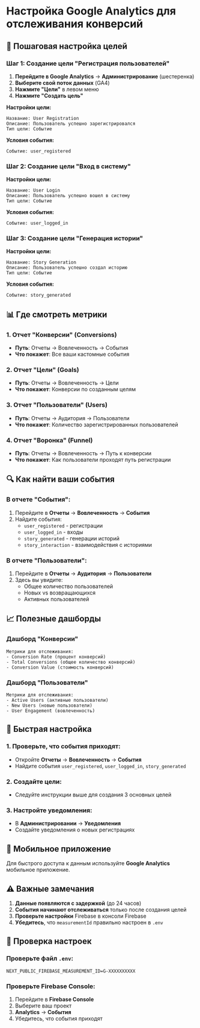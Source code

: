 # Настройка Google Analytics для отслеживания конверсий

## 🎯 Пошаговая настройка целей

### Шаг 1: Создание цели "Регистрация пользователей"

1. **Перейдите в Google Analytics** → **Администрирование** (шестеренка)
2. **Выберите свой поток данных** (GA4)
3. **Нажмите "Цели"** в левом меню
4. **Нажмите "Создать цель"**

**Настройки цели:**
```
Название: User Registration
Описание: Пользователь успешно зарегистрировался
Тип цели: Событие
```

**Условия события:**
```
Событие: user_registered
```

### Шаг 2: Создание цели "Вход в систему"

**Настройки цели:**
```
Название: User Login
Описание: Пользователь успешно вошел в систему
Тип цели: Событие
```

**Условия события:**
```
Событие: user_logged_in
```

### Шаг 3: Создание цели "Генерация истории"

**Настройки цели:**
```
Название: Story Generation
Описание: Пользователь успешно создал историю
Тип цели: Событие
```

**Условия события:**
```
Событие: story_generated
```

## 📊 Где смотреть метрики

### 1. Отчет "Конверсии" (Conversions)
- **Путь**: Отчеты → Вовлеченность → События
- **Что покажет**: Все ваши кастомные события

### 2. Отчет "Цели" (Goals)
- **Путь**: Отчеты → Вовлеченность → Цели
- **Что покажет**: Конверсии по созданным целям

### 3. Отчет "Пользователи" (Users)
- **Путь**: Отчеты → Аудитория → Пользователи
- **Что покажет**: Количество зарегистрированных пользователей

### 4. Отчет "Воронка" (Funnel)
- **Путь**: Отчеты → Вовлеченность → Путь к конверсии
- **Что покажет**: Как пользователи проходят путь регистрации

## 🔍 Как найти ваши события

### В отчете "События":
1. Перейдите в **Отчеты** → **Вовлеченность** → **События**
2. Найдите события:
   - `user_registered` - регистрации
   - `user_logged_in` - входы
   - `story_generated` - генерации историй
   - `story_interaction` - взаимодействия с историями

### В отчете "Пользователи":
1. Перейдите в **Отчеты** → **Аудитория** → **Пользователи**
2. Здесь вы увидите:
   - Общее количество пользователей
   - Новых vs возвращающихся
   - Активных пользователей

## 📈 Полезные дашборды

### Дашборд "Конверсии"
```
Метрики для отслеживания:
- Conversion Rate (процент конверсий)
- Total Conversions (общее количество конверсий)
- Conversion Value (стоимость конверсий)
```

### Дашборд "Пользователи"
```
Метрики для отслеживания:
- Active Users (активные пользователи)
- New Users (новые пользователи)
- User Engagement (вовлеченность)
```

## 🚀 Быстрая настройка

### 1. Проверьте, что события приходят:
- Откройте **Отчеты** → **Вовлеченность** → **События**
- Найдите события `user_registered`, `user_logged_in`, `story_generated`

### 2. Создайте цели:
- Следуйте инструкции выше для создания 3 основных целей

### 3. Настройте уведомления:
- В **Администрировании** → **Уведомления**
- Создайте уведомления о новых регистрациях

## 📱 Мобильное приложение
Для быстрого доступа к данным используйте **Google Analytics** мобильное приложение.

## ⚠️ Важные замечания

1. **Данные появляются с задержкой** (до 24 часов)
2. **События начинают отслеживаться** только после создания целей
3. **Проверьте настройки** Firebase в консоли Firebase
4. **Убедитесь**, что `measurementId` правильно настроен в `.env`

## 🔧 Проверка настроек

### Проверьте файл `.env`:
```env
NEXT_PUBLIC_FIREBASE_MEASUREMENT_ID=G-XXXXXXXXXX
```

### Проверьте Firebase Console:
1. Перейдите в **Firebase Console**
2. Выберите ваш проект
3. **Analytics** → **События**
4. Убедитесь, что события приходят 